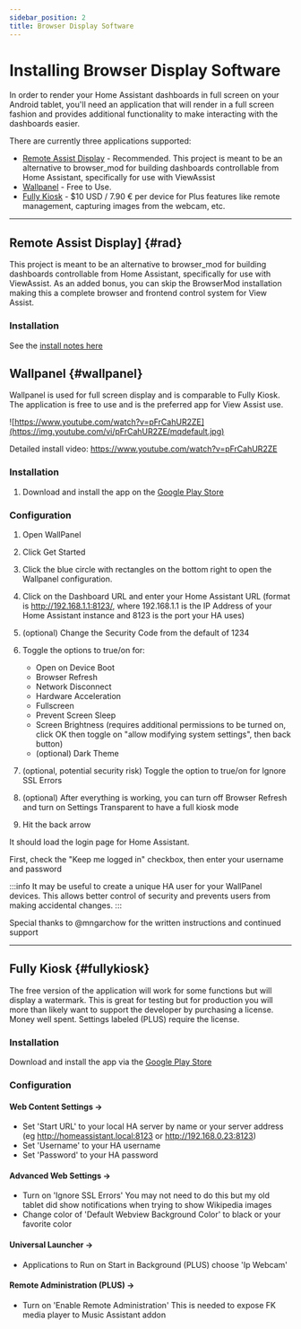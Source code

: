 ```yaml
---
sidebar_position: 2
title: Browser Display Software
---
```


# Installing Browser Display Software
In order to render your Home Assistant dashboards in full screen on your Android tablet, you'll need an application that will render in a full screen fashion and provides additional functionality to make interacting with the dashboards easier. 

There are currently three applications supported:
- [Remote Assist Display](#rad) - Recommended.  This project is meant to be an alternative to browser_mod for building dashboards controllable from Home Assistant, specifically for use with ViewAssist
- [Wallpanel](#wallpanel) - Free to Use.
- [Fully Kiosk](#fullykiosk) - $10 USD / 7.90 € per device for Plus features like remote management, capturing images from the webcam, etc.

---
## Remote Assist Display] {#rad}

This project is meant to be an alternative to browser_mod for building dashboards controllable from Home Assistant, specifically for use with ViewAssist.  As an added bonus, you can skip the BrowserMod installation making this a complete browser and frontend control system for View Assist.

### Installation

See the [install notes here](https://github.com/michelle-avery/remote-assist-display)

## Wallpanel {#wallpanel}
Wallpanel is used for full screen display and is comparable to Fully Kiosk. The application is free to use and is the preferred app for View Assist use.


![https://www.youtube.com/watch?v=pFrCahUR2ZE](https://img.youtube.com/vi/pFrCahUR2ZE/mqdefault.jpg)

Detailed install video: https://www.youtube.com/watch?v=pFrCahUR2ZE

### Installation
1. Download and install the app on the [Google Play Store](https://play.google.com/store/search?q=wallpanel&c=apps)


### Configuration
1. Open WallPanel

1. Click Get Started

1. Click the blue circle with rectangles on the bottom right to open the Wallpanel configuration.

1. Click on the Dashboard URL and enter your Home Assistant URL (format is http://192.168.1.1:8123/, where 192.168.1.1 is the IP Address of your Home Assistant instance and 8123 is the port your HA uses)

1. (optional) Change the Security Code from the default of 1234

1. Toggle the options to true/on for:
    * Open on Device Boot
    * Browser Refresh
    * Network Disconnect
    * Hardware Acceleration
    * Fullscreen
    * Prevent Screen Sleep
    * Screen Brightness (requires additional permissions to be turned on, click OK then toggle on "allow modifying system settings", then back button)
    * (optional) Dark Theme

7. (optional, potential security risk) Toggle the option to true/on for Ignore SSL Errors

8. (optional) After everything is working, you can turn off Browser Refresh and turn on Settings Transparent to have a full kiosk mode

9. Hit the back arrow

It should load the login page for Home Assistant. 

First, check the "Keep me logged in" checkbox, then enter your username and password 

:::info
It may be useful to create a unique HA user for your WallPanel devices. This allows better control of security and prevents users from making accidental changes.
:::

Special thanks to @mngarchow for the written instructions and continued support

---

## Fully Kiosk {#fullykiosk}
The free version of the application will work for some functions but will display a watermark.  This is great for testing but for production you will more than likely want to support the developer by purchasing a license.  Money well spent.  Settings labeled (PLUS) require the license.

### Installation

Download and install the app via the [Google Play Store](https://play.google.com/store/apps/details?id=de.ozerov.fully)

### Configuration

#### Web Content Settings -> 

  * Set 'Start URL' to your local HA server by name or your server address  (eg http://homeassistant.local:8123 or http://192.168.0.23:8123)
  * Set 'Username' to your HA username
  * Set 'Password' to your HA password

  
#### Advanced Web Settings ->

  * Turn on 'Ignore SSL Errors'  You may not need to do this but my old tablet did show notifications when trying to show Wikipedia images
  * Change color of 'Default Webview Background Color' to black or your favorite color

  
#### Universal Launcher ->

  * Applications to Run on Start in Background (PLUS) choose 'Ip Webcam'
  
#### Remote Administration (PLUS) ->

  * Turn on 'Enable Remote Administration'   This is needed to expose FK media player to Music Assistant addon
 
